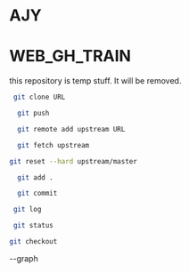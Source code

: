 # AJY

# WEB_GH_TRAIN
this repository is temp stuff. It will be removed.



```bash
 git clone URL
```

```bash
  git push
```

```bash
  git remote add upstream URL
```

```bash
  git fetch upstream
```

```bash
git reset --hard upstream/master
```

```bash
  git add .
``` 

```bash
  git commit
```

```bash
 git log
```


```bash
 git status
```

```bash
git checkout
```
--graph

